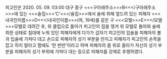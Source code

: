 피고인은 2020. 05. 09. 03:00 대구 중구 <<<구아래주소>>>B<<</구아래주소>>>에 있는 <<<술집>>>'C'<<</술집>>>에서 술에 취해 엎드려 있는 피해자 <<<내국인이름>>>D<<</내국인이름>>>(여, 19세)를 같은 구 <<<모텔>>>E<<</모텔>>>모텔로 데려간 후, 위 클럽으로 돌아가 피고인의 짐을 챙겨 위 모텔로 돌아와 술에 취한 상태로 침대에 누워 있던 피해자에게 다가가 갑자기 피고인의 입술을 피해자의 볼과 입술에 가져다 대고 손으로 피해자의 성기 부분을 만지고 피해자가 피고인의 손목을 잡고 하지 말라고 함에도 ‘한 번만'이라고 하며 피해자의 몸 위로 올라가 자신의 성기 부분을 피해자의 성기 부위에 가져다 대는 등으로 피해자를 강제로 추행하였다.